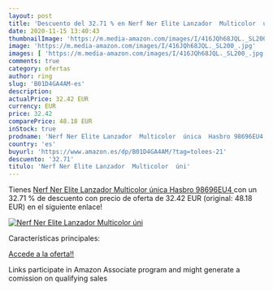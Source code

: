```yaml
---
layout: post
title: 'Descuento del 32.71 % en Nerf Ner Elite Lanzador  Multicolor  úni'
date: 2020-11-15 13:40:43
thumbnailImage: 'https://m.media-amazon.com/images/I/416JQh68JQL._SL200_.jpg'
image: 'https://m.media-amazon.com/images/I/416JQh68JQL._SL200_.jpg'
images: [ 'https://m.media-amazon.com/images/I/416JQh68JQL._SL200_.jpg' ]
comments: true
category: ofertas
author: ring
slug: 'B01D4GA4AM-es'
description:
actualPrice: 32.42 EUR
currency: EUR
price: 32.42
comparePrice: 48.18 EUR
inStock: true
prodname: 'Nerf Ner Elite Lanzador  Multicolor  única  Hasbro 98696EU4 '
country: 'es'
buyurl: 'https://www.amazon.es/dp/B01D4GA4AM/?tag=tolees-21'
descuento: '32.71'
titulo: 'Nerf Ner Elite Lanzador  Multicolor  úni'
---
```


Tienes [Nerf Ner Elite Lanzador  Multicolor  única  Hasbro 98696EU4 ](https://www.amazon.es/dp/B01D4GA4AM/?tag=tolees-21) con un 32.71 % de descuento con precio de oferta de 32.42 EUR (original: 48.18 EUR) en el siguiente enlace!

[![Nerf Ner Elite Lanzador  Multicolor  úni](https://m.media-amazon.com/images/I/416JQh68JQL._SL200_.jpg)](https://www.amazon.es/dp/B01D4GA4AM/?tag=tolees-21)

Características principales:


[Accede a la oferta!!](https://www.amazon.es/dp/B01D4GA4AM/?tag=tolees-21)

Links participate in Amazon Associate program and might generate a comission on qualifying sales


